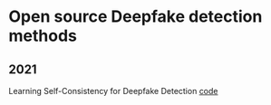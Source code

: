 # Open source Deepfake detection methods
## 2021

Learning Self-Consistency for Deepfake Detection [code](https://github.com/jtchen0528/PCL-I2G)  
